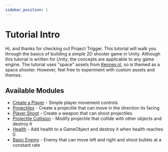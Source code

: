 ```yaml
---
sidebar_position: 1
---
```


# Tutorial Intro
Hi, and thanks for checking out Project Trigger. This tutorial will walk you through the basics of building a simple 2D shooter game in Unity. Although this tutorial is written for Unity, the concepts are applicable to any game engine. The tutorial uses "space" assets from [Kenney.nl](https://kenney.nl/), so is themed as a space shooter. However, feel free to experiment with custom assets and themes.

## Available Modules
- [Create a Player](/Tutorials/1_player_movement.md) - Simple player movement controls
- [Projectiles](/Tutorials/2_projectile.md) - Create a projectile that can move in the direction its facing
- [Player Shoot](/Tutorials/3_player_shoot.md) - Create a weapon that can shoot projectiles
- [Projectile Collision](/Tutorials/4_collision_detection.md) - Modify projectile that collide with other objects and destroy it
- [Health](/Tutorials/5_health.md) - Add health to a GameObject and destroy it when health reaches 0
- [Basic Enemy](/Tutorials/6_basic_enemy.md) - Enemy that can move left and right and shoot bullets at a constant rate